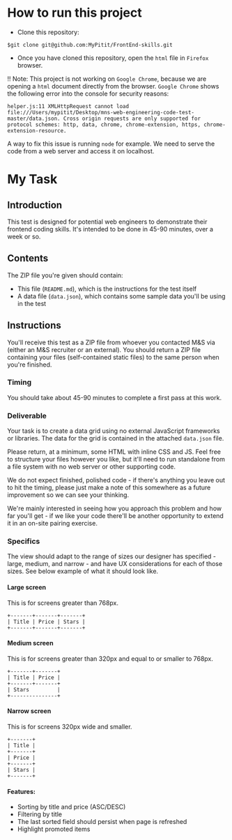 # How to run this project
+ Clone this repository:
```
$git clone git@github.com:MyPitit/FrontEnd-skills.git
```

+ Once you have cloned this repository, open the ```html``` file in ```Firefox``` browser.

!! Note: This project is not working on ```Google Chrome```, because we are opening a ```html``` document directly from the browser. ```Google Chrome``` shows the following error into the console for security reasons:

```
helper.js:11 XMLHttpRequest cannot load file:///Users/mypitit/Desktop/mns-web-engineering-code-test-master/data.json. Cross origin requests are only supported for protocol schemes: http, data, chrome, chrome-extension, https, chrome-extension-resource.
```

A way to fix this issue is running ```node``` for example. We need to serve the code from a web server and access it on localhost.

# My Task
## Introduction

This test is designed for potential web engineers to demonstrate their frontend
coding skills. It's intended to be done in 45-90 minutes, over a week or so.

## Contents

The ZIP file you're given should contain:

- This file (`README.md`), which is the instructions for the test itself
- A data file (`data.json`), which contains some sample data you'll be using in
  the test

## Instructions

You'll receive this test as a ZIP file from whoever you contacted M&S via
(either an M&S recruiter or an external). You should return a ZIP file
containing your files (self-contained static files) to the same person when
you're finished.

### Timing

You should take about 45-90 minutes to complete a first pass at this work.

### Deliverable

Your task is to create a data grid using no external JavaScript frameworks or
libraries. The data for the grid is contained in the attached `data.json` file.

Please return, at a minimum, some HTML with inline CSS and JS. Feel free to
structure your files however you like, but it'll need to run standalone from a
file system with no web server or other supporting code.

We do not expect finished, polished code - if there's anything you leave out to
hit the timing, please just make a note of this somewhere as a future
improvement so we can see your thinking.

We're mainly interested in seeing how you approach this problem and how far
you'll get - if we like your code there'll be another opportunity to extend it
in an on-site pairing exercise.

### Specifics

The view should adapt to the range of sizes our designer has specified - large,
medium, and narrow - and have UX considerations for each of those sizes. See
below example of what it should look like.

#### Large screen

This is for screens greater than 768px.

```
+-------+-------+-------+
| Title | Price | Stars |
+-------+-------+-------+
```

#### Medium screen

This is for screens greater than 320px and equal to or smaller to 768px.

```
+-------+-------+
| Title | Price |
+-------+-------+
| Stars         |
+---------------+
```

#### Narrow screen

This is for screens 320px wide and smaller.


```
+-------+
| Title |
+-------+
| Price |
+-------+
| Stars |
+-------+
```

#### Features:

- Sorting by title and price (ASC/DESC)
- Filtering by title
- The last sorted field should persist when page is refreshed
- Highlight promoted items
